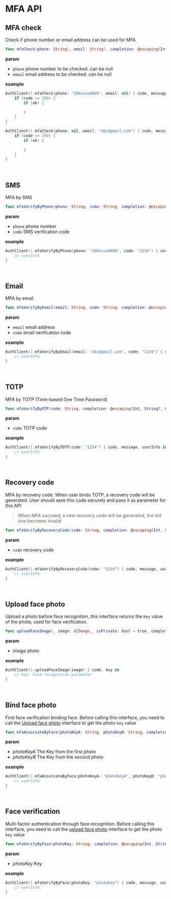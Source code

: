 # MFA API

<LastUpdated/>

## MFA check

Check if phone number or email address can be used for MFA

```swift
func mfaCheck(phone: String?, email: String?, completion: @escaping(Int, String?, Bool?) -> Void)
```

**param**

* `phone` phone number to be checked. can be null
* `email` email address to be checked. can be null

**example**

```swift
AuthClient().mfaCheck(phone: "188xxxx8888", email: nil) { code, message, ok in
    if (code == 200) {
        if (ok) {
            
        }
    }
}

AuthClient().mfaCheck(phone: nil, email: "abc@gmail.com") { code, message, ok in
    if (code == 200) {
        if (ok) {
            
        }
    }
}
```

<br>

## SMS

MFA by SMS

```swift
func mfaVerifyByPhone(phone: String, code: String, completion: @escaping(Int, String?, UserInfo?) -> Void)
```

**param**

* `phone` phone number
* `code` SMS verification code

**example**

```swift
AuthClient().mfaVerifyByPhone(phone: "188xxxx8888", code: "1234") { code, message, userInfo in
    // userInfo
}
```

<br>

## Email

MFA by email

```swift
func mfaVerifyByEmail(email: String, code: String, completion: @escaping(Int, String?, UserInfo?) -> Void)
```

**param**

* `email` email address
* `code` email verification code

**example**

```swift
AuthClient().mfaVerifyByEmail(email: "abc@gmail.com", code: "1234") { code, message, userInfo in
    // userInfo
}
```

<br>

## TOTP

MFA by TOTP (Time-based One Time Password)

```swift
func mfaVerifyByOTP(code: String, completion: @escaping(Int, String?, UserInfo?) -> Void)
```

**param**

* `code` TOTP code

**example**

```swift
AuthClient().mfaVerifyByTOTP(code: "1234") { code, message, userInfo in
    // userInfo
}
```

<br>

## Recovery code

MFA by recovery code. When user binds TOTP, a recovery code will be generated. User should save this code securely and pass it as parameter for this API

>When MFA succeed, a new recovery code will be generated, the old one becomes invalid

```swift
func mfaVerifyByRecoveryCode(code: String, completion: @escaping(Int, String?, UserInfo?) -> Void)
```

**param**

* `code` recovery code

**example**

```swift
AuthClient().mfaVerifyByRecoveryCode(code: "1234") { code, message, userInfo in
    // userInfo
}
```

<br>

## Upload face photo

Upload a photo before face recognition, this interface returns the `Key` value of the photo, used for face verification.

```swift
func uploadFaceImage(_ image: UIImage,_ isPrivate: Bool = true, completion: @escaping (Int, String?) -> Void)
```

**param**

* *image* photo

**example**

```swift
AuthClient().uploadFaceImage(image) { code, key in
    // key: Face recognition parameter
}
```

<br>

## Bind face photo

First face verification binding face. Before calling this interface, you need to call the [Upload face photo](#upload-face-photo) interface to get the photo `key` value

```swift
func mfaAssociateByFace(photoKeyA: String, photoKeyB: String, completion: @escaping(Int, String?, UserInfo?) -> Void)
```

**param**

* *photoKeyA* The Key from the first photo
* *photoKeyB* The Key from the second photo

**example**

```swift
AuthClient().mfaAssociateByFace(photoKeyA: "photoKeyA", photoKeyB: "photoKeyB") { code, message, userInfo in
    // userInfo
}
```

<br>

## Face verification

Multi-factor authentication through face recognition. Before calling this interface, you need to call the [upload face photo](#upload-face-photo) interface to get the photo `key` value

```swift
func mfaVerifyByFace(photoKey: String, completion: @escaping(Int, String?, UserInfo?) -> Void)
```

**param**

* *photoKey* Key

**example**

```swift
AuthClient().mfaVerifyByFace(photoKey: "photoKey") { code, message, userInfo in
    // userInfo、
}
```

<br>
